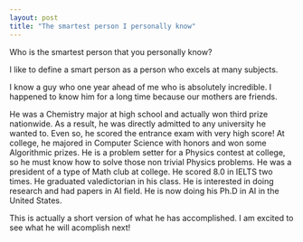 ```yaml
---
layout: post
title: "The smartest person I personally know"
---
```


Who is the smartest person that you personally know?

I like to define a smart person as a person who excels at many subjects.

I know a guy who one year ahead of me who is absolutely incredible. I happened to know him for a long time because our mothers are friends.

He was a Chemistry major at high school and actually won third prize nationwide. As a result, he was directly admitted to any university he wanted to. Even so, he scored the entrance exam with very high score! At college, he majored in Computer Science with honors and won some Algorithmic prizes. He is a problem setter for a Physics contest at college, so he must know how to solve those non trivial Physics problems. He was a president of a type of Math club at college. He scored 8.0 in IELTS two times. He graduated valedictorian in his class. He is interested in doing research and had papers in AI field. He is now doing his Ph.D in AI in the United States.

This is actually a short version of what he has accomplished. I am excited to see what he will acomplish next!
